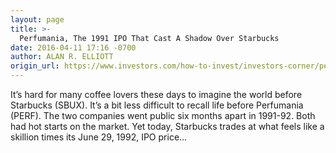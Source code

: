 ```yaml
---
layout: page
title: >-
  Perfumania, The 1991 IPO That Cast A Shadow Over Starbucks
date: 2016-04-11 17:16 -0700
author: ALAN R. ELLIOTT
origin_url: https://www.investors.com/how-to-invest/investors-corner/perfumania-the-1991-ipo-that-cast-a-shadow-over-starbucks
---
```






It’s hard for many coffee lovers these days to imagine the world before Starbucks (SBUX). It’s a bit less difficult to recall life before Perfumania (PERF). The two companies went public six months apart in 1991-92. Both had hot starts on the market. Yet today, Starbucks trades at what feels like a skillion times its June 29, 1992, IPO price…

 

